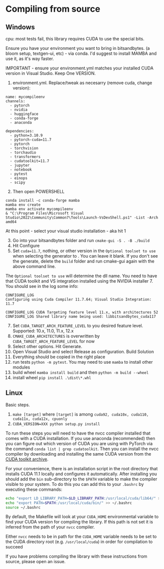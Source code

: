 # Compiling from source

## Windows

cpu: most tests fail, this library requires CUDA to use the special bits.

Ensure you have your environment you want to bring in bitsandbytes. (a bloom setup, textgen-ui, etc) - via conda.
I'd suggest to install MAMBA  and use it, as it's way faster.

IMPORTANT - ensure your environment.yml matches your installed CUDA version in Visual Studio. Keep One VERSION.

1. environment.yml. Replace/tweak as necesarry (remove cuda, change version):
```
name: mycompileenv
channels:
  - pytorch
  - nvidia
  - huggingface
  - conda-forge
  - anaconda
    
dependencies:
  - python=3.10.9
  - pytorch-cuda=11.7 
  - pytorch
  - torchvision
  - torchaudio 
  - transformers
  - cudatoolkit=11.7
  - jupyter
  - notebook
  - pytest
  - einops
  - scipy
```

2. Then open POWERSHELL
```
conda install -c conda-forge mamba
mamba env create
mamba env activate mycompileenv
& "C:\Program Files\Microsoft Visual Studio\2022\Community\Common7\Tools\Launch-VsDevShell.ps1" -List -Arch amd64
```
At this point - select your visual studio installation - aka hit 1

3. Go into your bitsandbytes folder and run `cmake-gui -S . -B ./build` 
5. Hit Configure
6. Set `cuda=11.7`, nothing, or other version in the `Optional toolset to use` when selecting the generator to . You can leave it blank. If you don't see the generate, delete the `build` folder and run cmake-gui again with the above command line.

The `Optional toolset to use` will determine the dll name. You need to have that CUDA toolkit and VS integration installed using the NVIDIA installer
7. You should see in the log some info:
```
CONFIGURE_LOG
Configuring using Cuda Compiler 11.7.64; Visual Studio Integration: 11.7

CONFIGURE_LOG CUDA Targeting feature level 11.x, with architectures 52
CONFIGURE_LOG Shared library name being used: libbitsandbytes_cuda117
```
7. Set `CUDA_TARGET_ARCH_FEATURE_LEVEL` to you desired feature level. Supported: 10.x, 11.0, 11.x, 12.x
8. `CMAKE_CUDA_ARCHITECTURES` is overwritten by `CUDA_TARGET_ARCH_FEATURE_LEVEL` for now
9. Select other options. Hit Generate.
10. Open Visual Studio and select Release as configuration. Build Solution
11. Everything should be copied in the right place
12. run tests `python -m pytest`. You may need to use `mamba` to install other modules
13. build wheel `mamba install build` and then `python -m build --wheel`
14. install wheel  `pip install .\dist\*.whl`


## Linux
Basic steps.
1. `make [target]` where `[target]` is among `cuda92, cuda10x, cuda110, cuda11x, cuda12x, cpuonly`
2. `CUDA_VERSION=XXX python setup.py install`

To run these steps you will need to have the nvcc compiler installed that comes with a CUDA installation. If you use anaconda (recommended) then you can figure out which version of CUDA you are using with PyTorch via the command `conda list | grep cudatoolkit`. Then you can install the nvcc compiler by downloading and installing the same CUDA version from the [CUDA toolkit archive](https://developer.nvidia.com/cuda-toolkit-archive).

For your convenience, there is an installation script in the root directory that installs CUDA 11.1 locally and configures it automatically. After installing you should add the `bin` sub-directory to the `$PATH` variable to make the compiler visible to your system. To do this you can add this to your `.bashrc` by executing these commands:
```bash
echo "export LD_LIBRARY_PATH=$LD_LIBRARY_PATH:/usr/local/cuda/lib64/" >> ~/.bashrc
echo "export PATH=$PATH:/usr/local/cuda/bin/" >> ~/.bashrc
source ~/.bashrc
```

By default, the Makefile will look at your `CUDA_HOME` environmental variable to find your CUDA version for compiling the library. If this path is not set it is inferred from the path of your `nvcc` compiler.

Either `nvcc` needs to be in path for the `CUDA_HOME` variable needs to be set to the CUDA directory root (e.g. `/usr/local/cuda`) in order for compilation to succeed

If you have problems compiling the library with these instructions from source, please open an issue.
